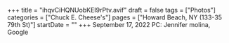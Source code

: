 +++
title = "ihqvCiHQNUobKEI9rPtv.avif"
draft = false
tags = ["Photos"]
categories = ["Chuck E. Cheese's"]
pages = ["Howard Beach, NY (133-35 79th St)"]
startDate = ""
+++
September 17, 2022 PC: Jennifer molina, Google
